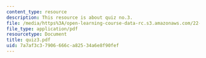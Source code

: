 ```yaml
---
content_type: resource
description: This resource is about quiz no.3.
file: /media/https%3A/open-learning-course-data-rc.s3.amazonaws.com/22-101-applied-nuclear-physics-fall-2006/7a7af3c37906666ca82534a6e8f90fef_quiz3.pdf
file_type: application/pdf
resourcetype: Document
title: quiz3.pdf
uid: 7a7af3c3-7906-666c-a825-34a6e8f90fef
---
```

